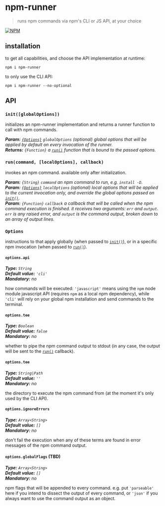# npm-runner

> runs npm commands via npm's CLI or JS API, at your choice

[![NPM][4]][5]


## installation

to get all capabilities, and choose the API implementation at runtime:

```shell
npm i npm-runner
```

to only use the CLI API:

```shell
npm i npm-runner --no-optional
```


## API

### `init([globalOptions])`

initializes an npm-runner implementation and returns a runner function 
to call with npm commands.

_**Param:** [`{Options}`][3] `globalOptions` (optional) global options that 
will be applied by default on every invocation of the runner._  
_**Returns:** `{Function}` a [`run()`][1] function that is bound to 
the passed options._  


### `run(command, [localOptions], callback)`

invokes an npm command. available only after initialization.

_**Param:** `{String}` `command` an npm command to run, e.g. `install -D`._  
_**Param:** [`{Options}`][3] `localOptions` (optional) local options that 
will be applied to the current invocation only, and override the global 
options passed on [`init()`][2]._  
_**Param:** `{Function}` `callback` a callback that will be called when 
the npm command execution is finished. it receives two arguments: `err` 
and `output`. `err` is any raised error, and `output` is the command 
output, broken down to an array of output lines._  


### `Options`

instructions to that apply globally (when passed to [`init()`][2]), 
or in a specific npm invocation (when passed to [`run()`][1]).


#### `options.api`

_**Type:** `String`_  
_**Default value:** `'cli'`_  
_**Mandatory:** no_  

how commands will be executed: `'javascript'` means using the `npm` node 
module javascript API (requires `npm` as a local npm dependency), while 
`'cli'` will rely on your global npm installation and send commands to 
the terminal.


#### `options.tee`

_**Type:** `Boolean`_  
_**Default value:** `false`_  
_**Mandatory:** no_  

whether to pipe the npm command output to stdout (in any case, the 
output will be sent to the [`run()`][1] callback).


#### `options.tee`

_**Type:** `String|Path`_  
_**Default value:** `''`_  
_**Mandatory:** no_  

the directory to execute the npm command from (at the moment it's only 
used by the CLI API).


#### `options.ignoreErrors`

_**Type:** `Array<String>`_  
_**Default value:** `[]`_  
_**Mandatory:** no_  

don't fail the execution when any of these terms are found in error 
messages of the npm command output.


#### `options.globalFlags` (TBD)

_**Type:** `Array<String>`_  
_**Default value:** `[]`_  
_**Mandatory:** no_  

npm flags that will be appended to every command. e.g. put `'parseable'` 
here if you intend to dissect the output of every command, or `'json'` 
if you always want to use the command output as an object.





[1]: #run-command-localoptions-callback
[2]: #init-globaloptions
[3]: #options
[4]: https://img.shields.io/npm/v/npm-runner.svg?style=flat-square
[5]: https://www.npmjs.com/package/npm-runner